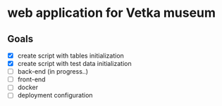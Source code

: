# web application for Vetka museum

## Goals

- [X] create script with tables initialization
- [X] create script with test data initialization
- [ ] back-end (in progress..)
- [ ] front-end
- [ ] docker
- [ ] deployment configuration

